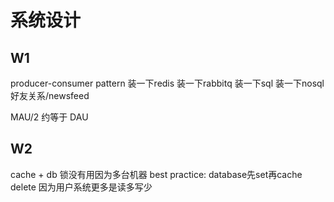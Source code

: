 # 系统设计

## W1

producer-consumer pattern
装一下redis
装一下rabbitq
装一下sql
装一下nosql 好友关系/newsfeed

MAU/2 约等于 DAU

## W2

cache + db
锁没有用因为多台机器
best practice: database先set再cache delete
因为用户系统更多是读多写少
